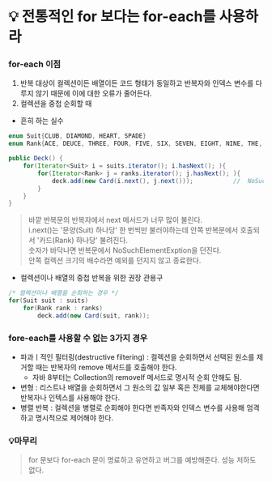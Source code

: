 # 💡 전통적인 for 보다는 for-each를 사용하라

### for-each 이점   
1. 반복 대상이 컬렉션이든 배열이든 코드 형태가 동일하고 반복자와 인덱스 변수를 다루지 않기 때문에 이에 대한 오류가 줄어든다.
2. 컬렉션을 중첩 순회할 때
- 흔히 하는 실수
```java
enum Suit{CLUB, DIAMOND, HEART, SPADE}
enum Rank{ACE, DEUCE, THREE, FOUR, FIVE, SIX, SEVEN, EIGHT, NINE, THE, JACK, QUEEN, KING}

public Deck() {
    for(Iterator<Suit> i = suits.iterator(); i.hasNext(); ){
        for(Iterator<Rank> j = ranks.iterator(); j.hasNext(); ){
            deck.add(new Card(i.next(), j.next()));           //  NoSuchElementExption
        }
    }
}
```
> 바깥 반복문의 반복자에서 next 메서드가 너무 많이 불린다.   
> i.next()는 '문양(Suit) 하나당' 한 번씩만 불러야하는데 안쪽 반복문에서 호출되서 '카드(Rank) 하나당' 불려진다.   
> 숫자가 바닥나면 반복문에서 NoSuchElementExption을 던진다.   
> 안쪽 컬렉션 크기의 배수라면 예외를 던지지 않고 종료한다.

- 컬렉션이나 배열의 중첩 반복을 위한 권장 관용구
```java
/* 컬렉션이나 배열을 순회하는 경우 */
for(Suit suit : suits)
    for(Rank rank : ranks)
        deck.add(new Card(suit, rank));
```

### fore-each를 사용할 수 없는 3가지 경우
- 파과ㅣ적인 필터링(destructive filtering) : 컬렉션을 순회하면서 선택된 원소를 제거할 때는 반복자의 remove 메서드를 호출해야 한다.
  - 자바 8부터는 Collection의 removeIf 메서드로 명시적 순회 안해도 됨.
- 변형 : 리스트나 배열을 순회하면서 그 원소의 값 일부 혹은 전체를 교체해야한다면 반복자나 인텍스를 사용해야 한다.
- 병렬 반복 : 컬렉션을 병렬로 순회해야 한다면 반족자와 인덱스 변수를 사용해 엄격하고 명시적으로 제어해야 한다.

### 💡마무리
> for 문보다 for-each 문이 명료하고 유연하고 버그를 예방해준다. 성능 저하도 없다.
